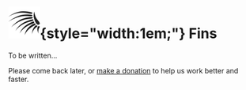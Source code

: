 # ![](../../../img/duik/icons/fin.svg){style="width:1em;"} Fins

To be written...

Please come back later, or [make a donation](http://donate.rxlab.info) to help us work better and faster.